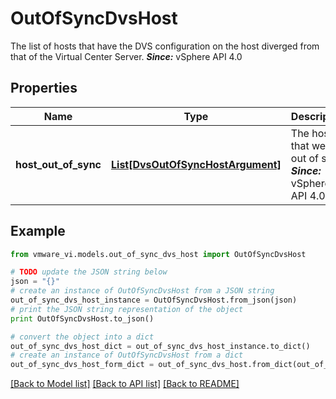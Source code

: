 # OutOfSyncDvsHost

The list of hosts that have the DVS configuration on the host diverged from that of the Virtual Center Server.  ***Since:*** vSphere API 4.0 

## Properties
Name | Type | Description | Notes
------------ | ------------- | ------------- | -------------
**host_out_of_sync** | [**List[DvsOutOfSyncHostArgument]**](DvsOutOfSyncHostArgument.md) | The host that went out of sync.  ***Since:*** vSphere API 4.0  | 

## Example

```python
from vmware_vi.models.out_of_sync_dvs_host import OutOfSyncDvsHost

# TODO update the JSON string below
json = "{}"
# create an instance of OutOfSyncDvsHost from a JSON string
out_of_sync_dvs_host_instance = OutOfSyncDvsHost.from_json(json)
# print the JSON string representation of the object
print OutOfSyncDvsHost.to_json()

# convert the object into a dict
out_of_sync_dvs_host_dict = out_of_sync_dvs_host_instance.to_dict()
# create an instance of OutOfSyncDvsHost from a dict
out_of_sync_dvs_host_form_dict = out_of_sync_dvs_host.from_dict(out_of_sync_dvs_host_dict)
```
[[Back to Model list]](../README.md#documentation-for-models) [[Back to API list]](../README.md#documentation-for-api-endpoints) [[Back to README]](../README.md)


